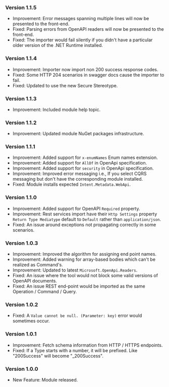 ### Version 1.1.5

- Improvement: Error messages spanning multiple lines will now be presented to the front-end.
- Fixed: Parsing errors from OpenAPI readers will now be presented to the front-end.
- Fixed: The importer would fail silently if you didn't have a particular older version of the .NET Runtime installed.

### Version 1.1.4

- Improvement: Importer now import non 200 success response codes.
- Fixed: Some HTTP 204 scenarios in swagger docs cause the importer to fail.
- Fixed: Updated to use the new Secure Stereotype.

### Version 1.1.3

- Improvement: Included module help topic.

### Version 1.1.2

- Improvement: Updated module NuGet packages infrastructure.

### Version 1.1.1

- Improvement: Added support for `x-enumNames` Enum names extension. 
- Improvement: Added support for `AllOf` in OpenApi specification. 
- Improvement: Added support for `security` in OpenApi specification. 
- Improvement: Improved error messaging i.e., If you select CQRS messaging but don't have the corresponding module installed.
- Fixed: Module installs expected `Intent.Metadata.WebApi`.

### Version 1.1.0

- Improvement: Added support for OpenAPI `Required` property. 
- Improvement: Rest services import have their `Http Settings` property `Return Type Mediatype` default to `Default` rather than `application/json`.
- Fixed: An issue around exceptions not propagating correctly in some scenarios.

### Version 1.0.3

- Improvement: Improved the algorithm for assigning end point names. 
- Improvement: Added warning for array-based bodies which can't be realized as Command's. 
- Improvement: Updated to latest `Microsoft.OpenApi.Readers`. 
- Fixed: An issue where the tool would not block some valid versions of OpenAPI documents.
- Fixed: An issue REST end-point would be imported as the same Operation / Command / Query.

### Version 1.0.2

- Fixed: A `Value cannot be null. (Parameter: key)` error would sometimes occur.

### Version 1.0.1

- Improvement: Fetch schema information from HTTP / HTTPS endpoints.
- Fixed: If a Type starts with a number, it will be prefixed. Like "200Success" will become "_200Success".

### Version 1.0.0

- New Feature: Module released.
